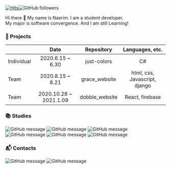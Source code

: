 
 [![Hits](https://hits.seeyoufarm.com/api/count/incr/badge.svg?url=https%3A%2F%2Fgithub.com%2Fnaerim&count_bg=%2379C83D&title_bg=%23555555&icon=&icon_color=%23E7E7E7&title=hits&edge_flat=false)](https://hits.seeyoufarm.com)![GitHub followers](https://img.shields.io/github/followers/naerim?style=social)
 
 Hi there 👋 My name is Naerim. I am a student developer.  
 My major is software convergence. And I am still Learning!

### 📂 Projects
|            |          Date          |   Repository   |        Languages, etc.        |
|------------|:----------------------:|:--------------:|:-----------------------------:|
| Individual |    2020.6.15 ~ 6.30    |   just-colors  |               C#              |
|    Team    |    2020.8.15 ~ 8.21    | grace_website  | html, css, Javascript, django |
|    Team    | 2020.10.28 ~ 2021.1.09 | dobble_website |        React, firebase        |

### 📚 Studies
![GitHub message](https://img.shields.io/badge/React-black?style=flat&logo=react) ![GitHub message](https://img.shields.io/badge/React_Native-764abc?style=flat&logo=react&logoColor=white) ![GitHub message](https://img.shields.io/badge/Kotlin_&_ANDROID-0095d5?style=flat&logo=android&logoColor=white) ![GitHub message](https://img.shields.io/badge/Python-3776ab?style=flat&logo=python&logoColor=white) ![GitHub message](https://img.shields.io/badge/Javascript-F7DF1E?style=flat&logo=javascript&logoColor=white) ![GitHub message](https://img.shields.io/badge/Typescript-3178c6?style=flat&logo=typescript&logoColor=white)


### 📬 Contacts
![GitHub message](https://img.shields.io/badge/naerim1119@gmail.com-d14836?style=flat&logo=gmail&logoColor=white) ![GitHub message](https://img.shields.io/badge/naerimiii-e4405f?style=flat&logo=instagram&logoColor=white)
